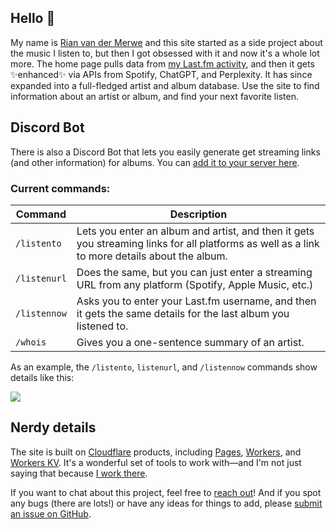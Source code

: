 ## Hello 👋

My name is [Rian van der Merwe](https://elezea.com/) and this site started as a side project about the music I listen to, but then I got obsessed with it and now it's a whole lot more. The home page pulls data from [my Last.fm activity](https://www.last.fm/user/bordesak), and then it gets ✨enhanced✨ via APIs from Spotify, ChatGPT, and Perplexity. It has since expanded into a full-fledged artist and album database. Use the site to find information about an artist or album, and find your next favorite listen.

## Discord Bot

There is also a Discord Bot that lets you easily generate get streaming links (and other information) for albums. You can [add it to your server here](https://discord.com/oauth2/authorize?client_id=1284593290947068024).

### Current commands:

| Command        | Description                                                                                                          |
|----------------|----------------------------------------------------------------------------------------------------------------------|
| `/listento`    | Lets you enter an album and artist, and then it gets you streaming links for all platforms as well as a link to more details about the album. |
| `/listenurl`   | Does the same, but you can just enter a streaming URL from any platform (Spotify, Apple Music, etc.)                 |
| `/listennow`   | Asks you to enter your Last.fm username, and then it gets the same details for the last album you listened to.       |
| `/whois`       | Gives you a one-sentence summary of an artist.                                                                      |


As an example, the `/listento`, `listenurl`, and `/listennow` commands show details like this:

![](https://file.elezea.com/20240921-aoapEQAq-2x.png)

## Nerdy details

The site is built on [Cloudflare](https://cloudflare.com/) products, including [Pages](https://pages.cloudflare.com/), [Workers](https://workers.cloudflare.com/), and [Workers KV](https://www.cloudflare.com/developer-platform/workers-kv/). It's a wonderful set of tools to work with—and I'm not just saying that because [I work there](https://elezea.com/portfolio/).

If you want to chat about this project, feel free to [reach out](https://elezea.com/contact/)! And if you spot any bugs (there are lots!) or have any ideas for things to add, please [submit an issue on GitHub](https://github.com/rianvdm/my-music-next/issues).